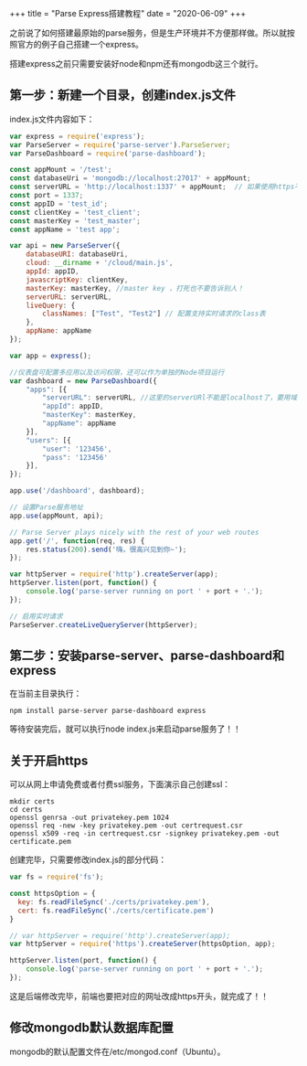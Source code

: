 +++
title = "Parse Express搭建教程"
date = "2020-06-09"
+++

之前说了如何搭建最原始的parse服务，但是生产环境并不方便那样做。所以就按照官方的例子自己搭建一个express。

<!--more-->

搭建express之前只需要安装好node和npm还有mongodb这三个就行。

## 第一步：新建一个目录，创建index.js文件

index.js文件内容如下：

``` javascript
var express = require('express');
var ParseServer = require('parse-server').ParseServer;
var ParseDashboard = require('parse-dashboard');

const appMount = '/test';
const databaseUri = 'mongodb://localhost:27017' + appMount;
const serverURL = 'http://localhost:1337' + appMount;  // 如果使用https不要忘了修改它
const port = 1337;
const appID = 'test_id';
const clientKey = 'test_client';
const masterKey = 'test_master';
const appName = 'test app';

var api = new ParseServer({
    databaseURI: databaseUri,
    cloud: __dirname + '/cloud/main.js',
    appId: appID,
    javascriptKey: clientKey,
    masterKey: masterKey, //master key ，打死也不要告诉别人！
    serverURL: serverURL,
    liveQuery: {
        classNames: ["Test", "Test2"] // 配置支持实时请求的class表
    },
    appName: appName
});

var app = express();

//仪表盘可配置多应用以及访问权限，还可以作为单独的Node项目运行
var dashboard = new ParseDashboard({
    "apps": [{
        "serverURL": serverURL, //这里的serverURl不能是localhost了，要用域名或者外网ip，踩坑弄了好久。。。
        "appId": appID,
        "masterKey": masterKey,
        "appName": appName
    }],
    "users": [{
        "user": '123456',
        "pass": '123456'
    }],
});

app.use('/dashboard', dashboard);

// 设置Parse服务地址
app.use(appMount, api);

// Parse Server plays nicely with the rest of your web routes
app.get('/', function(req, res) {
    res.status(200).send('嗨，很高兴见到你~');
});

var httpServer = require('http').createServer(app);
httpServer.listen(port, function() {
    console.log('parse-server running on port ' + port + '.');
});

// 启用实时请求
ParseServer.createLiveQueryServer(httpServer);
```

## 第二步：安装parse-server、parse-dashboard和express

在当前主目录执行：

``` shell
npm install parse-server parse-dashboard express
```

等待安装完后，就可以执行node index.js来启动parse服务了！！

## 关于开启https

可以从网上申请免费或者付费ssl服务，下面演示自己创建ssl：

``` shell
mkdir certs
cd certs
openssl genrsa -out privatekey.pem 1024
openssl req -new -key privatekey.pem -out certrequest.csr
openssl x509 -req -in certrequest.csr -signkey privatekey.pem -out certificate.pem
```

创建完毕，只需要修改index.js的部分代码：

``` javascript
var fs = require('fs');

const httpsOption = {
  key: fs.readFileSync('./certs/privatekey.pem'),
  cert: fs.readFileSync('./certs/certificate.pem')
}

// var httpServer = require('http').createServer(app);
var httpServer = require('https').createServer(httpsOption, app);

httpServer.listen(port, function() {
    console.log('parse-server running on port ' + port + '.');
});
```

这是后端修改完毕，前端也要把对应的网址改成https开头，就完成了！！

## 修改mongodb默认数据库配置

mongodb的默认配置文件在/etc/mongod.conf（Ubuntu）。